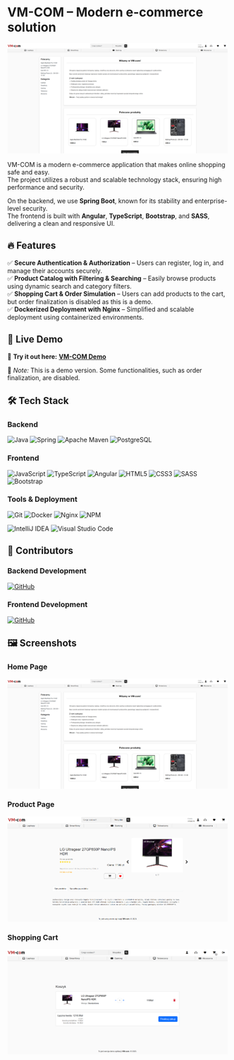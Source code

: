 # VM-COM – Modern e-commerce solution

<img src="./assets/screenshot.png" width="500px">

VM-COM is a modern e-commerce application that makes online shopping safe and easy.  
The project utilizes a robust and scalable technology stack, ensuring high performance and security.

On the backend, we use **Spring Boot**, known for its stability and enterprise-level security.  
The frontend is built with **Angular**, **TypeScript**, **Bootstrap**, and **SASS**, delivering a clean and responsive UI.

## 🔥 Features

✅ **Secure Authentication & Authorization** – Users can register, log in, and manage their accounts securely.  
✅ **Product Catalog with Filtering & Searching** – Easily browse products using dynamic search and category filters.  
✅ **Shopping Cart & Order Simulation** – Users can add products to the cart, but order finalization is disabled as this is a demo.  
✅ **Dockerized Deployment with Nginx** – Simplified and scalable deployment using containerized environments.

## 🚀 Live Demo

🔗 **Try it out here:** **[VM-COM Demo](https://vm-com.kubisiak.dev/)**

📝 _Note:_ This is a demo version. Some functionalities, such as order finalization, are disabled.

## 🛠 Tech Stack

### Backend

![Java](https://img.shields.io/badge/java-%23ED8B00.svg?style=for-the-badge&logo=openjdk&logoColor=white)
![Spring](https://img.shields.io/badge/spring-%236DB33F.svg?style=for-the-badge&logo=spring&logoColor=white)
![Apache Maven](https://img.shields.io/badge/Apache%20Maven-C71A36?style=for-the-badge&logo=Apache%20Maven&logoColor=white)
![PostgreSQL](https://img.shields.io/badge/PostgreSQL-%23336791.svg?style=for-the-badge&logo=postgresql&logoColor=white)

### Frontend

![JavaScript](https://img.shields.io/badge/javascript-%23323330.svg?style=for-the-badge&logo=javascript&logoColor=%23F7DF1E)
![TypeScript](https://img.shields.io/badge/typescript-%23007ACC.svg?style=for-the-badge&logo=typescript&logoColor=white)
![Angular](https://img.shields.io/badge/Angular-DD0031?style=for-the-badge&logo=angular&logoColor=white)
![HTML5](https://img.shields.io/badge/html5-%23E34F26.svg?style=for-the-badge&logo=html5&logoColor=white)
![CSS3](https://img.shields.io/badge/css3-%231572B6.svg?style=for-the-badge&logo=css3&logoColor=white)
![SASS](https://img.shields.io/badge/SASS-hotpink.svg?style=for-the-badge&logo=SASS&logoColor=white)
![Bootstrap](https://img.shields.io/badge/bootstrap-%238511FA.svg?style=for-the-badge&logo=bootstrap&logoColor=white)

### Tools & Deployment

![Git](https://img.shields.io/badge/git-%23F05033.svg?style=for-the-badge&logo=git&logoColor=white)
![Docker](https://img.shields.io/badge/docker-%230db7ed.svg?style=for-the-badge&logo=docker&logoColor=white)
![Nginx](https://img.shields.io/badge/nginx-%23009639.svg?style=for-the-badge&logo=nginx&logoColor=white)
![NPM](https://img.shields.io/badge/NPM-%23CB3837.svg?style=for-the-badge&logo=npm&logoColor=white)

![IntelliJ IDEA](https://img.shields.io/badge/IntelliJIDEA-000000.svg?style=for-the-badge&logo=intellij-idea&logoColor=white)
![Visual Studio Code](https://img.shields.io/badge/Visual%20Studio%20Code-0078d7.svg?style=for-the-badge&logo=visual-studio-code&logoColor=white)

## 👥 Contributors

### Backend Development

[![GitHub](https://img.shields.io/badge/GitHub-MarvelSas-%23181717?style=flat&logo=github)](https://github.com/MarvelSas/)

### Frontend Development

[![GitHub](https://img.shields.io/badge/GitHub-kkolcz-%23181717?style=flat&logo=github)](https://github.com/kkolcz/)

## 🖼 Screenshots

### Home Page

<img src="./assets/screenshot.png" width="500px">

### Product Page

<img src="./assets/screenshot2.png" width="500px">

### Shopping Cart

<img src="./assets/screenshot3.png" width="500px">
